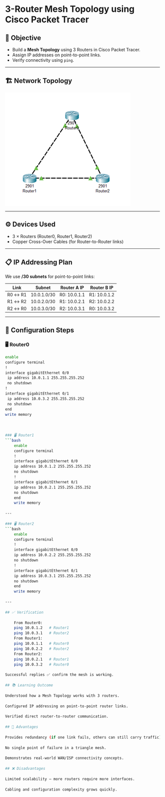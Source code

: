 # 3-Router Mesh Topology using Cisco Packet Tracer

## 📌 Objective
- Build a **Mesh Topology** using 3 Routers in Cisco Packet Tracer.  
- Assign IP addresses on point-to-point links.  
- Verify connectivity using `ping`.  

---

## 🏗️ Network Topology
![Mesh Topology](meshtopology.png)  
 

---

## ⚙️ Devices Used
- 3 × Routers (Router0, Router1, Router2)  
- Copper Cross-Over Cables (for Router-to-Router links)  

---

## 📋 IP Addressing Plan
We use **/30 subnets** for point-to-point links:

| Link          | Subnet       | Router A IP  | Router B IP  |
|---------------|--------------|--------------|--------------|
| R0 ↔ R1       | 10.0.1.0/30  | R0: 10.0.1.1 | R1: 10.0.1.2 |
| R1 ↔ R2       | 10.0.2.0/30  | R1: 10.0.2.1 | R2: 10.0.2.2 |
| R2 ↔ R0       | 10.0.3.0/30  | R2: 10.0.3.1 | R0: 10.0.3.2 |

---

## 🔧 Configuration Steps

### 🖥️ Router0
```bash
enable
configure terminal
!
interface gigabitEthernet 0/0
 ip address 10.0.1.1 255.255.255.252
 no shutdown
!
interface gigabitEthernet 0/1
 ip address 10.0.3.2 255.255.255.252
 no shutdown
end
write memory



### 🖥️ Router1
```bash
    enable
    configure terminal
    !
    interface gigabitEthernet 0/0
    ip address 10.0.1.2 255.255.255.252
    no shutdown
    !
    interface gigabitEthernet 0/1
    ip address 10.0.2.1 255.255.255.252
    no shutdown
    end
    write memory

---

### 🖥️ Router2
```bash
    enable
    configure terminal
    !
    interface gigabitEthernet 0/0
    ip address 10.0.2.2 255.255.255.252
    no shutdown
    !
    interface gigabitEthernet 0/1
    ip address 10.0.3.1 255.255.255.252
    no shutdown
    end
    write memory

---

## ✅ Verification

    From Router0:
    ping 10.0.1.2   # Router1
    ping 10.0.3.1   # Router2
    From Router1:
    ping 10.0.1.1   # Router0
    ping 10.0.2.2   # Router2
    From Router2:
    ping 10.0.2.1   # Router1
    ping 10.0.3.2   # Router0

Successful replies ✅ confirm the mesh is working.

## 📚 Learning Outcome

Understood how a Mesh Topology works with 3 routers.

Configured IP addressing on point-to-point router links.

Verified direct router-to-router communication.

## 🌟 Advantages

Provides redundancy (if one link fails, others can still carry traffic).

No single point of failure in a triangle mesh.

Demonstrates real-world WAN/ISP connectivity concepts.

## ❌ Disadvantages

Limited scalability — more routers require more interfaces.

Cabling and configuration complexity grows quickly.